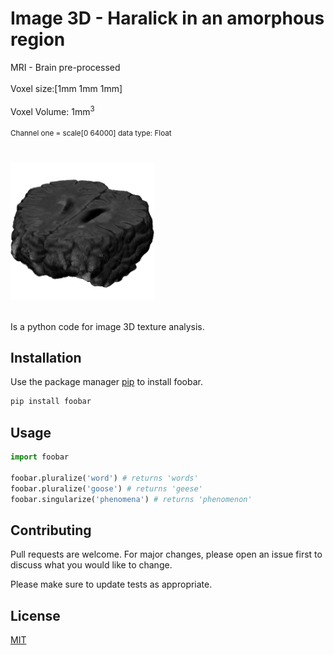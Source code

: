 # Image 3D - Haralick in an amorphous region
MRI - Brain pre-processed <br /><br />
Voxel size:[1mm 1mm 1mm]<br /><br />
Voxel Volume: 1mm<sup>3 <br /><br />
Channel one = scale[0 64000] data type: Float<br /><br /> 

![Brain](brain-preprocessed.png)<br /><br />

Is a python code for image 3D texture analysis.
## Installation

Use the package manager [pip](https://pip.pypa.io/en/stable/) to install foobar.

```bash
pip install foobar
```

## Usage

```python
import foobar

foobar.pluralize('word') # returns 'words'
foobar.pluralize('goose') # returns 'geese'
foobar.singularize('phenomena') # returns 'phenomenon'
```

## Contributing
Pull requests are welcome. For major changes, please open an issue first to discuss what you would like to change.

Please make sure to update tests as appropriate.

## License
[MIT](https://choosealicense.com/licenses/mit/)
